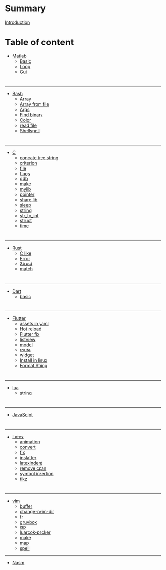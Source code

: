 # Summary
[Introduction](README.md)
# Table of content
- [Matlab](./matlab/README.md)
	- [Basic](./matlab/basic.md)
	- [Loop](./matlab/loop.md)
	- [Gui](./matlab/gui.md)
#
---
- [Bash](./bash/README.md)
	- [Array](./bash/array.md)
	- [Array from file](./bash/array-from-file.md)
	- [Args](./bash/bash-args.md)
	- [Find binary](./bash/bash-find-binary.md)
	- [Color](./bash/color.md)
	- [read file](./bash/file.md)
	- [Shellspell](./bash/shellspell.md)
#
---
- [C](./c/README.md)
	- [concate tree string](./c/concate_tree_string.md)
	- [criterion](./c/criterion.md)
	- [file](./c/file.md)
	- [flags](./c/flags.md)
	- [gdb](./c/gdb.md)
	- [make](./c/make.md)
	- [mylib](./c/mylib.md)
	- [pointer](./c/pointer.md)
	- [share lib](./c/share_lib.md)
	- [sleep](./c/sleep.md)
	- [string](./c/string.md)
	- [str_to_int](./c/str_to_int.md)
	- [struct](./c/struct.md)
	- [time](./c/time.md)
#
---
- [Rust](./rust/README.md)
    - [C like](./rust/c-like.md)
    - [Error](./rust/rust-error.md)
    - [Struct](./rust/struct.md)
    - [match](./rust/match.md)
#
---
- [Dart](./dart/README.md)
    - [basic](./dart/basic.md)
#
---
- [Flutter](./flutter/README.md)
    - [assets in yaml](./flutter/assets-in-yaml.md)
    - [Hot reload](./flutter/hot-reload.md)
    - [Flutter fix](./flutter/flutter-fix.md)
    - [listview](./flutter/listview.md)
    - [model](./flutter/model.md)
    - [route](./flutter/route.md)
    - [widget](./flutter/widget.md)
    - [Install in linux](./flutter/install-in-linux.md)
    - [Format String](./flutter/string-format.md)
#
---
- [lua](./lua/README.md)
	- [string](./lua/string.md)
#
---
- [JavaScipt](./js/README.md)
#
---
- [Latex](./latex/README.md)
	- [animation](./latex/animation.md)
	- [convert](./latex/convert.md)
	- [fix](./latex/fix.md)
	- [inslatter](./latex/inslatter.md)
	- [latexindent](./latex/latexindent.md)
	- [remove cpan](./latex/remove-cpan.md)
	- [symbol insertion](./latex/symbol-insertion.md)
	- [tikz](./latex/tikz.md)
#
---
- [vim](./vim/README.md)
	- [buffer](./vim/buffer.md)
	- [change-nvim-dir](./vim/change-nvim-dir.md)
	- [fr](./vim/fr.md)
	- [gruvbox](./vim/gruvbox.md)
	- [lsp](./vim/lsp.md)
	- [luarcok-packer](./vim/luarcok-packer.md)
	- [make](./vim/make.md)
	- [map](./vim/map.md)
	- [spell](./vim/spell.md)
---
- [Nasm](./nasm/README.md)
<!-- hidden ->


<!---->
<!-- # Hidden -->
<!-- - [aa]() -->
<!--     - [awk](./linux/cli_fix/awk.md) -->
<!--     - [cp and skips](./linux/cli_fix/cp.md) -->
<!--     - [Date](./linux/cli_fix/date.md) -->
<!--     - [Stow](./linux/cli_fix/stow.md) -->
<!--     - [Squashfs](./linux/cli_fix/squashfs.md) -->
<!--     - [Man](./linux/cli_fix/man.md) -->
<!--     - [adb](./linux/cli_fix/adb.md) -->
<!--     - [Grub](./linux/cli_fix/grub.md) -->
<!--     - [Fix sound](./linux/cli_fix/fix-sound.md) -->
<!--     - [Fix tmux](./linux/cli_fix/fix-tmux.md) -->
<!--     - [Fix zsh](./linux/cli_fix/fix-zsh.md) -->
<!--     - [Brightness](./linux/cli_fix/brightness.md) -->
<!--     - [Swapfile](./linux/cli_fix/swapfile.md) -->
<!--     - [PS1](./linux/cli_fix/PS1.md) -->
<!--     - [Mount](./linux/cli_fix/mount.md) -->
<!--     - [Keybroad](./linux/cli_fix/keybroad.md) -->
<!--     - [Wayland](./linux/cli_fix/wayland.md) -->
<!--     - [pc info](./linux/cli_fix/info.md) -->
<!--     - [Chroot GUI](./linux/cli_fix/chroot_GUI.md) -->
<!--     - [Chroot To Bsd](./linux/cli_fix/chroot_ToBsd.md) -->
<!--     - [Class of windows](./linux/cli_fix/class-windows.md) -->
<!--     - [How to virifi sig](./linux/cli_fix/how-to-virifi.sig.md) -->
<!--     - [du](./linux/cli_fix/du-h.md) -->
<!--     - [Screanshot](./linux/cli_fix/screanshot.md) -->
<!-- - [Sleep and Hibernation](./linux/cli_fix/sleep.md) -->

